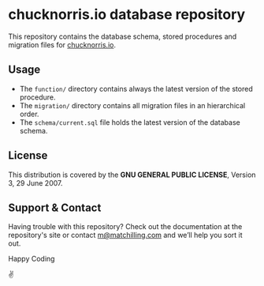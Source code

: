 # chucknorris.io database repository

This repository contains the database schema, stored procedures and migration files for [chucknorris.io](https://api.chucknorris.io).

## Usage

* The `function/` directory contains always the latest version of the stored procedure.
* The `migration/` directory contains all migration files in an hierarchical order.
* The `schema/current.sql` file holds the latest version of the database schema.

## License

This distribution is covered by the **GNU GENERAL PUBLIC LICENSE**, Version 3, 29 June 2007.

## Support & Contact

Having trouble with this repository? Check out the documentation at the repository's site or contact m@matchilling.com and we’ll help you sort it out.

Happy Coding

:v:
